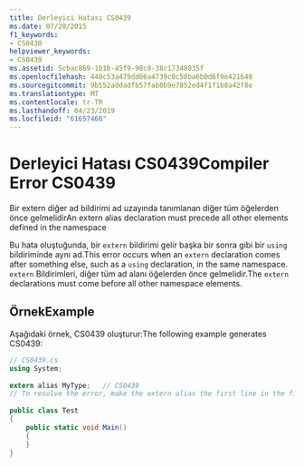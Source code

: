 ```yaml
---
title: Derleyici Hatası CS0439
ms.date: 07/20/2015
f1_keywords:
- CS0430
helpviewer_keywords:
- CS0439
ms.assetid: 5cbac869-1b1b-45f9-98c8-38c17348035f
ms.openlocfilehash: 440c53a479dd06a4739c0c50ba6b0d6f9e421648
ms.sourcegitcommit: 9b552addadfb57fab0b9e7852ed4f1f1b8a42f8e
ms.translationtype: MT
ms.contentlocale: tr-TR
ms.lasthandoff: 04/23/2019
ms.locfileid: "61657466"
---
```

# <a name="compiler-error-cs0439"></a><span data-ttu-id="bb3f0-102">Derleyici Hatası CS0439</span><span class="sxs-lookup"><span data-stu-id="bb3f0-102">Compiler Error CS0439</span></span>
<span data-ttu-id="bb3f0-103">Bir extern diğer ad bildirimi ad uzayında tanımlanan diğer tüm öğelerden önce gelmelidir</span><span class="sxs-lookup"><span data-stu-id="bb3f0-103">An extern alias declaration must precede all other elements defined in the namespace</span></span>  
  
 <span data-ttu-id="bb3f0-104">Bu hata oluştuğunda, bir `extern` bildirimi gelir başka bir sonra gibi bir `using` bildiriminde aynı ad.</span><span class="sxs-lookup"><span data-stu-id="bb3f0-104">This error occurs when an `extern` declaration comes after something else, such as a `using` declaration, in the same namespace.</span></span> <span data-ttu-id="bb3f0-105">`extern` Bildirimleri, diğer tüm ad alanı öğelerden önce gelmelidir.</span><span class="sxs-lookup"><span data-stu-id="bb3f0-105">The `extern` declarations must come before all other namespace elements.</span></span>  
  
## <a name="example"></a><span data-ttu-id="bb3f0-106">Örnek</span><span class="sxs-lookup"><span data-stu-id="bb3f0-106">Example</span></span>  
 <span data-ttu-id="bb3f0-107">Aşağıdaki örnek, CS0439 oluşturur:</span><span class="sxs-lookup"><span data-stu-id="bb3f0-107">The following example generates CS0439:</span></span>  
  
```csharp  
// CS0439.cs  
using System;  
  
extern alias MyType;   // CS0439  
// To resolve the error, make the extern alias the first line in the file.  
  
public class Test   
{  
    public static void Main()   
    {  
    }  
}  
```

